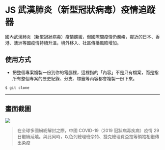 # JS 武漢肺炎（新型冠狀病毒）疫情追蹤器

國內武漢肺炎（新型冠狀病毒）疫情趨緩，但國際間疫情仍嚴峻，鄰近的日本、香港、澳洲等國疫情持續升溫，境外移入、社區傳播風險增加。

## 使用方式
- 把整個專案複製一份到你的電腦裡，這裡指的「內容」不是只有檔案，而是指所有整個專案的歷史紀錄、分支、標籤等內容都會複製一份下來。
```sh
$ git clone
```

----

## 畫面截圖
![](https://i.imgur.com/JX4KVvz.png)
> 在全球多國紛紛解封之際，中國 COVID-19（2019 冠狀病毒疾病）疫情 29 日繼續延燒。與此同時，以色列總理班奈特、捷克總理費亞拉等領袖相繼傳出染疫
